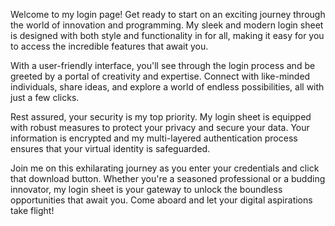 Welcome to my login page! Get ready to start on an exciting journey through the world of innovation and programming. My sleek and modern login sheet is designed with both style and functionality in for all, making it easy for you to access the incredible features that await you.

With a user-friendly interface, you'll see through the login process and be greeted by a portal of creativity and expertise. Connect with like-minded individuals, share ideas, and explore a world of endless possibilities, all with just a few clicks.

Rest assured, your security is my top priority. My login sheet is equipped with robust measures to protect your privacy and secure your data. Your information is encrypted and my multi-layered authentication process ensures that your virtual identity is safeguarded.

Join me on this exhilarating journey as you enter your credentials and click that download button. Whether you're a seasoned professional or a budding innovator, my login sheet is your gateway to unlock the boundless opportunities that await you. Come aboard and let your digital aspirations take flight!

